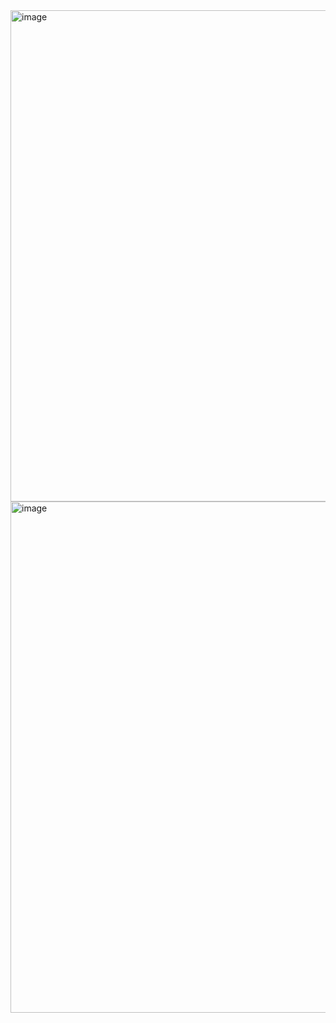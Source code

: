 <img width="786" alt="image" src="https://github.com/user-attachments/assets/4347e613-23be-4da7-87c7-7a1cb4665cff" />

<img width="818" alt="image" src="https://github.com/user-attachments/assets/dccd152c-cb33-46a7-8a03-5b1b5738899e" />

